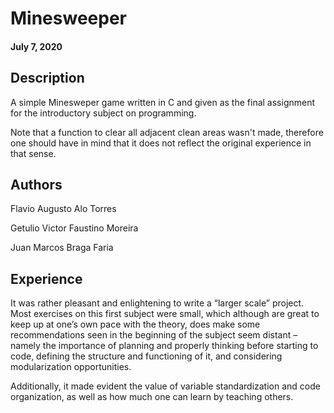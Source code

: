 # Minesweeper

#### July 7, 2020

## Description
A simple Minesweper game written in C and given as the final assignment for the introductory subject on programming.

Note that a function to clear all adjacent clean areas wasn't made, therefore one should have in mind that it does not reflect the original experience in that sense.

## Authors
Flavio Augusto Alo Torres

Getulio Victor Faustino Moreira

Juan Marcos Braga Faria

## Experience
It was rather pleasant and enlightening to write a “larger scale” project. Most exercises on this first subject were small, which although are great to keep up at one’s own pace with the theory, does make some recommendations seen in the beginning of the subject seem distant – namely the importance of planning and properly thinking before starting to code, defining the structure and functioning of it, and considering modularization opportunities. 

Additionally, it made evident the value of variable standardization and code organization, as well as how much one can learn by teaching others. 
